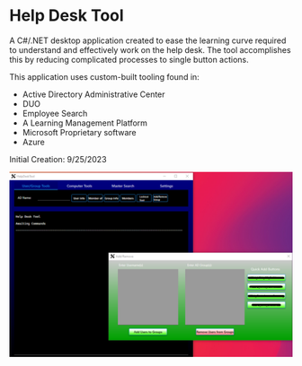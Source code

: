# Help Desk Tool
A C#/.NET desktop application created to ease the learning curve required to understand and effectively work on the help desk.
The tool accomplishes this by reducing complicated processes to single button actions.

This application uses custom-built tooling found in: 
* Active Directory Administrative Center
* DUO
* Employee Search
* A Learning Management Platform
* Microsoft Proprietary software
* Azure

Initial Creation: 9/25/2023

<img src="HelpDeskToolScreenshot.png"/>
